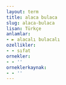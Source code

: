 ```yaml
---
layout: term
title: alaca bulaca
slug: alaca-bulaca
lisan: Türkçe
anlamlar:
- ► alacalı bulacalı
ozellikler:
- - sıfat
ornekler:
- - ''
orneklerkaynak:
- - ''
---
```

